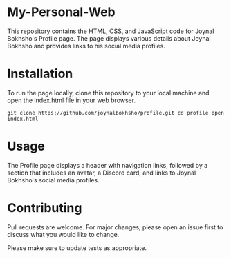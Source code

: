 # My-Personal-Web
This repository contains the HTML, CSS, and JavaScript code for Joynal Bokhsho's Profile page. The page displays various details about Joynal Bokhsho and provides links to his social media profiles.
# Installation
To run the page locally, clone this repository to your local machine and open the index.html file in your web browser.

`git clone https://github.com/joynalbokhsho/profile.git
cd profile
open index.html
`
# Usage
The Profile page displays a header with navigation links, followed by a section that includes an avatar, a Discord card, and links to Joynal Bokhsho's social media profiles.

# Contributing
Pull requests are welcome. For major changes, please open an issue first to discuss what you would like to change.

Please make sure to update tests as appropriate.
